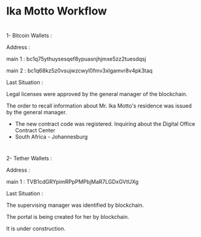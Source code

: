 # Ika Motto Workflow

# 
1- Bitcoin Wallets :

Address : 

main 1 : 
bc1q75ythuysesqef8ypuasnjhjmxe5zz2tuesdqsj

main 2 : 
bc1q68kz5z0vsujwzcwyl0fmv3xlgamvr8v4pk3taq

Last Situation : 

Legal licenses were approved by the general manager of the blockchain.

The order to recall information about Mr. Ika Motto's residence was issued by the general manager.

* The new contract code was registered. Inquiring about the Digital Office Contract Center
* South Africa - Johannesburg

# 
# 
2- Tether Wallets :

Address :

main 1 :
TVB1cdGRYpimRPpPMPbjMaR7LGDxGVtUXg

Last Situation :

The supervising manager was identified by blockchain.

The portal is being created for her by blockchain. 

It is under construction.

# 
